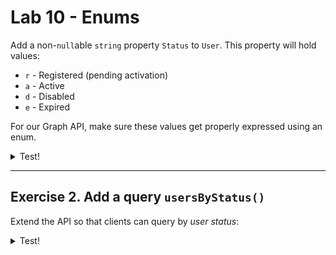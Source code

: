 # Lab 10 - Enums

Add a non-`null`able `string` property `Status` to `User`. This property will hold values:

- `r` - Registered (pending activation)
- `a` - Active
- `d` - Disabled
- `e` - Expired

For our Graph API, make sure these values get properly expressed using an enum.

<details>
<summary>Test!</summary>

```gql
query {
  users {
    firstname
    status
    blogs {
      title
    }
  }
}
```

</details>

---

## Exercise 2. Add a query `usersByStatus()`

Extend the API so that clients can query by _user status_:

<details>
<summary>Test!</summary>

```gql
query {
  usersByStatus(status: ACTIVE) {
    firstname
    status
    blogs {
      title
      content
    }
  }
}
```

</details>
